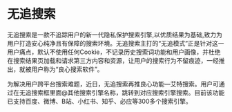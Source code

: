 # 无追搜索

无追搜索是一款不追踪用户的新一代隐私保护搜索引擎,以优质结果为基础,致力为用户打造安心纯净且有保障的搜索环境。无追搜索主打的“无追模式”正是针对这一用户痛点，默认不使用任何Cookie，不记录历史搜索词功能和用户画像，并杜绝在搜索结果页加载和请求第三方内容和资源，让用户的搜索行为不留痕迹，一经推出，就被用户称为“良心搜索软件”。

为解决用户跨平台搜索难题，近日，无追搜索再推良心功能—艾特搜索。用户可通过在无追搜索框里面@其他搜索引擎名称，跳转到对应搜索引擎搜索。目前该功能已支持百度、微博、B站、小红书、知乎、必应等300多个搜索引擎。
